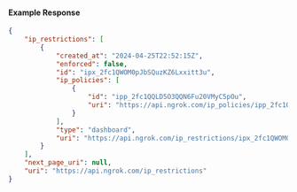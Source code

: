 <!-- Code generated for API Clients. DO NOT EDIT. -->

#### Example Response

```json
{
	"ip_restrictions": [
		{
			"created_at": "2024-04-25T22:52:15Z",
			"enforced": false,
			"id": "ipx_2fc1QWOM0pJbSQuzKZ6Lxxitt3u",
			"ip_policies": [
				{
					"id": "ipp_2fc1QQLD5O3QQN6Fu20VMyC5pOu",
					"uri": "https://api.ngrok.com/ip_policies/ipp_2fc1QQLD5O3QQN6Fu20VMyC5pOu"
				}
			],
			"type": "dashboard",
			"uri": "https://api.ngrok.com/ip_restrictions/ipx_2fc1QWOM0pJbSQuzKZ6Lxxitt3u"
		}
	],
	"next_page_uri": null,
	"uri": "https://api.ngrok.com/ip_restrictions"
}
```
